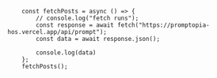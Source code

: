 		const fetchPosts = async () => {
			// console.log("fetch runs");
			const response = await fetch("https://promptopia-hos.vercel.app/api/prompt");
			const data = await response.json();

			console.log(data)
		};
		fetchPosts();